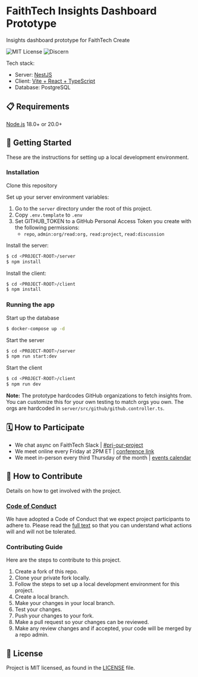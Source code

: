 # FaithTech Insights Dashboard Prototype

Insights dashboard prototype for FaithTech Create

![MIT License](https://badgen.net/badge/license/MIT/blue)
![Discern](https://badgen.net/badge/stage/discern/gray)

<!--
Other 4D cycle badges
![Discover](https://badgen.net/badge/stage/discover/orange)
![Discern](https://badgen.net/badge/stage/discern/gray)
![Develop](https://badgen.net/badge/stage/develop/blue)
![Demonstrate](https://badgen.net/badge/stage/demonstrate/green)
-->

Tech stack:

- Server: [NestJS](https://nestjs.com/)
- Client: [Vite + React + TypeScript](https://vitejs.dev/)
- Database: PostgreSQL

## 📋 Requirements

[Node.js](https://nodejs.org/en/) 18.0+ or 20.0+ 

## 🚀 Getting Started

These are the instructions for setting up a local development environment.

### Installation

Clone this repository

Set up your server environment variables:

1. Go to the `server` directory under the root of this project.
1. Copy `.env.template` to `.env`
1. Set GITHUB_TOKEN to a GitHub Personal Access Token you create with the following permissions:
   - `repo`, `admin:org/read:org,` `read:project`, `read:discussion`

Install the server:
```bash
$ cd <PROJECT-ROOT>/server
$ npm install
```

Install the client:
```bash
$ cd <PROJECT-ROOT>/client
$ npm install
```

### Running the app

Start up the database

```bash
$ docker-compose up -d
```

Start the server

```bash
$ cd <PROJECT-ROOT>/server
$ npm run start:dev
```

Start the client

```bash
$ cd <PROJECT-ROOT>/client
$ npm run dev
```

**Note:** The prototype hardcodes GitHub organizations to fetch insights from. You can customize this for your own testing to match orgs you own. The orgs are hardcoded in `server/src/github/github.controller.ts`.

## 🗓️ How to Participate

- We chat async on FaithTech Slack | [#prj-our-project][slack]
- We meet online every Friday at 2PM ET | [conference link][online-meeting]
- We meet in-person every third Thursday of the month | [events calendar][inperson-meeting]

[online-meeting]: https://us02web.zoom.us/j/89709636052?pwd=ZmlHWjlUY2pPOFVYK3c2VGtOZHFjQT09
[inperson-meeting]: https://faithtechhub.slack.com/archives/C06QZ6T7VUJ
[slack]: https://faithtechhub.slack.com/archives/C06QZ6T7VUJ

## 👏 How to Contribute

Details on how to get involved with the project.

### [Code of Conduct][code]

We have adopted a Code of Conduct that we expect project participants to adhere to.
Please read the [full text][code] so that you can understand what actions will and will not be tolerated.

[code]: https://github.com/FaithTechInternal/.github/blob/main/CODE_OF_CONDUCT.md

### Contributing Guide

Here are the steps to contribute to this project.

1. Create a fork of this repo.
1. Clone your private fork locally.
1. Follow the steps to set up a local development environment for this project.
1. Create a local branch.
1. Make your changes in your local branch.
1. Test your changes.
1. Push your changes to your fork.
1. Make a pull request so your changes can be reviewed.
1. Make any review changes and if accepted, your code will be merged by a repo admin.

## 📄 License

Project is MIT licensed, as found in the [LICENSE][license] file.

[license]: ./LICENSE
